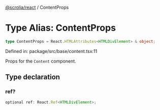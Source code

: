 [@scrolia/react](../README.md) / ContentProps

# Type Alias: ContentProps

```ts
type ContentProps = React.HTMLAttributes<HTMLDivElement> & object;
```

Defined in: package/src/base/content.tsx:11

Props for the `Content` component.

## Type declaration

### ref?

```ts
optional ref: React.Ref<HTMLDivElement>;
```
